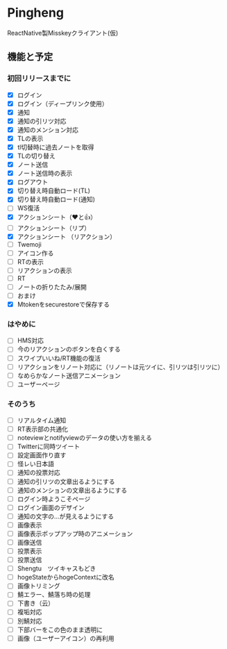 # Pingheng

ReactNative製Misskeyクライアント(仮)

## 機能と予定

### 初回リリースまでに

- [x] ログイン
- [x] ログイン（ディープリンク使用）
- [x] 通知
- [x] 通知の引リツ対応
- [x] 通知のメンション対応
- [x] TLの表示
- [x] tl切替時に過去ノートを取得
- [x] TLの切り替え
- [x] ノート送信
- [x] ノート送信時の表示
- [x] ログアウト
- [x] 切り替え時自動ロード(TL)
- [x] 切り替え時自動ロード(通知)
- [ ] WS復活
- [x] アクションシート（❤と👍）
- [ ] アクションシート（リプ）
- [x] アクションシート （リアクション）
- [ ] Twemoji
- [ ] アイコン作る
- [ ] RTの表示
- [ ] リアクションの表示
- [ ] RT
- [ ] ノートの折りたたみ/展開
- [ ] おまけ
- [x] Mtokenをsecurestoreで保存する

### はやめに

- [ ] HMS対応
- [ ] 今のリアクションのボタンを白くする
- [ ] スワイプいいね/RT機能の復活
- [ ] リアクションをリノート対応に（リノートは元ツイに、引リツは引リツに）
- [ ] なめらかなノート送信アニメーション
- [ ] ユーザーページ

### そのうち

- [ ] リアルタイム通知
- [ ] RT表示部の共通化
- [ ] noteviewとnotifyviewのデータの使い方を揃える
- [ ] Twitterに同時ツイート
- [ ] 設定画面作り直す
- [ ] 怪レい日本語
- [ ] 通知の投票対応
- [ ] 通知の引リツの文章出るようにする
- [ ] 通知のメンションの文章出るようにする
- [ ] ログイン時ようこそページ
- [ ] ログイン画面のデザイン
- [ ] 通知の文字の...が見えるようにする
- [ ] 画像表示
- [ ] 画像表示ポップアップ時のアニメーション
- [ ] 画像送信
- [ ] 投票表示
- [ ] 投票送信
- [ ] Shengtu　ツイキャスもどき
- [ ] hogeStateからhogeContextに改名
- [ ] 画像トリミング
- [ ] 鯖エラー、鯖落ち時の処理
- [ ] 下書き（云）
- [ ] 複垢対応
- [ ] 別鯖対応
- [ ] 下部バーをこの色のまま透明に
- [ ] 画像（ユーザーアイコン）の再利用
